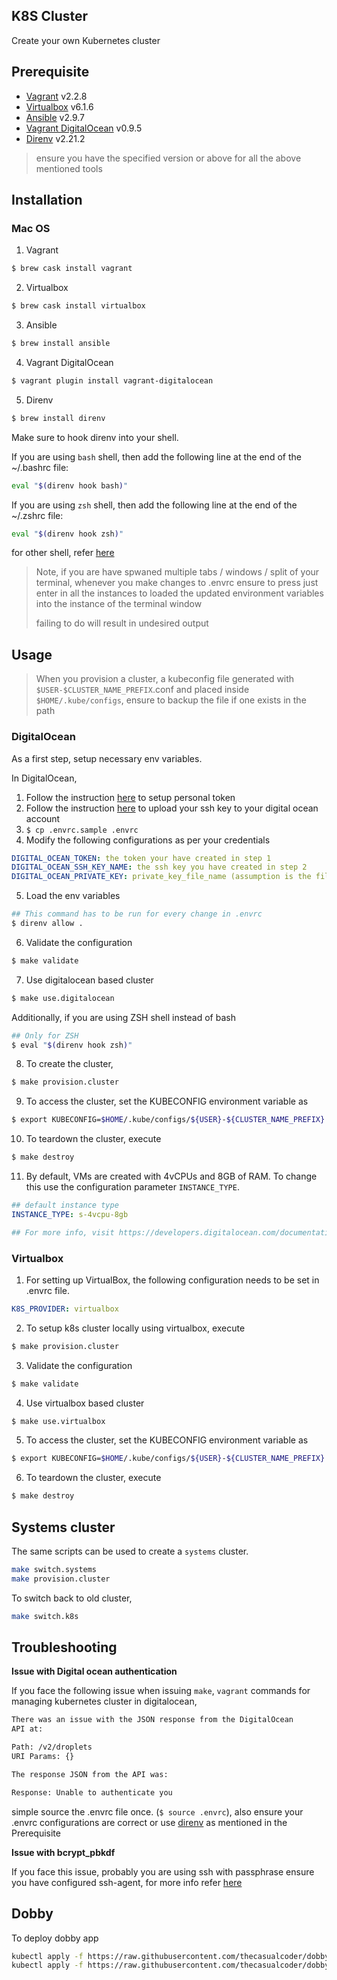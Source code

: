 ## K8S Cluster

Create your own Kubernetes cluster

## Prerequisite

- [Vagrant](https://www.vagrantup.com/) v2.2.8
- [Virtualbox](https://www.virtualbox.org/) v6.1.6
- [Ansible](https://www.ansible.com/) v2.9.7
- [Vagrant DigitalOcean](https://github.com/devopsgroup-io/vagrant-digitalocean) v0.9.5
- [Direnv](https://github.com/direnv/direnv) v2.21.2

> ensure you have the specified version or above for all the above mentioned tools

## Installation

### Mac OS

1. Vagrant
```sh
$ brew cask install vagrant
```

2. Virtualbox
```sh
$ brew cask install virtualbox
```

3. Ansible
```sh
$ brew install ansible
```

4. Vagrant DigitalOcean
```sh
$ vagrant plugin install vagrant-digitalocean
```

5. Direnv

```sh
$ brew install direnv
```

Make sure to hook direnv into your shell.

If you are using `bash` shell, then add the following line at the end of the ~/.bashrc file:

```bash
eval "$(direnv hook bash)"
```

If you are using `zsh` shell, then add the following line at the end of the ~/.zshrc file:

```bash
eval "$(direnv hook zsh)"
```

for other shell, refer [here](https://github.com/direnv/direnv/blob/master/docs/hook.md)

> Note, if you are have spwaned multiple tabs / windows / split of your terminal, whenever you make changes to .envrc
> ensure to press just enter in all the instances to loaded the updated environment variables into the instance of the
> terminal window
>
> failing to do will result in undesired output

## Usage

> When you provision a cluster, a kubeconfig file generated with `$USER-$CLUSTER_NAME_PREFIX`.conf and placed inside `$HOME/.kube/configs`, ensure to backup the file if one exists in the path

### DigitalOcean

As a first step, setup necessary env variables.

In DigitalOcean,

1. Follow the instruction [here](https://www.digitalocean.com/docs/api/create-personal-access-token/) to setup personal token
2. Follow the instruction [here](https://www.digitalocean.com/docs/droplets/how-to/add-ssh-keys/to-account/) to upload your ssh key to your digital ocean account
3. `$ cp .envrc.sample .envrc`
4. Modify the following configurations as per your credentials
```yaml
DIGITAL_OCEAN_TOKEN: the token your have created in step 1
DIGITAL_OCEAN_SSH_KEY_NAME: the ssh key you have created in step 2
DIGITAL_OCEAN_PRIVATE_KEY: private_key_file_name (assumption is the file will be located under $HOME/.ssh/private_key_file_name) for which you have uploaded the public key in step 2
```

5. Load the env variables
```bash
## This command has to be run for every change in .envrc
$ direnv allow .
```

6. Validate the configuration
```bash
$ make validate
```

7. Use digitalocean based cluster
```bash
$ make use.digitalocean
```

Additionally, if you are using ZSH shell instead of bash

```bash
## Only for ZSH
$ eval "$(direnv hook zsh)"
```

8. To create the cluster,

```bash
$ make provision.cluster
```

9. To access the cluster, set the KUBECONFIG environment variable as

```bash
$ export KUBECONFIG=$HOME/.kube/configs/${USER}-${CLUSTER_NAME_PREFIX}.conf
```

10. To teardown the cluster, execute
```bash
$ make destroy
```

11. By default, VMs are created with 4vCPUs and 8GB of RAM. To change this use the configuration parameter `INSTANCE_TYPE`.

```yaml
## default instance type
INSTANCE_TYPE: s-4vcpu-8gb

## For more info, visit https://developers.digitalocean.com/documentation/changelog/api-v2/new-size-slugs-for-droplet-plan-changes/
```

### Virtualbox

1. For setting up VirtualBox, the following configuration needs to be set in .envrc file.

```yaml
K8S_PROVIDER: virtualbox
```

2. To setup k8s cluster locally using virtualbox, execute

```bash
$ make provision.cluster
```

3. Validate the configuration
```bash
$ make validate
```

4. Use virtualbox based cluster
```bash
$ make use.virtualbox
```

5. To access the cluster, set the KUBECONFIG environment variable as

```bash
$ export KUBECONFIG=$HOME/.kube/configs/${USER}-${CLUSTER_NAME_PREFIX}.conf
```

6. To teardown the cluster, execute
```bash
$ make destroy
```

## Systems cluster

The same scripts can be used to create a `systems` cluster.

```bash
make switch.systems
make provision.cluster
```

To switch back to old cluster,

```bash
make switch.k8s
```

## Troubleshooting

**Issue with Digital ocean authentication**

If you face the following issue when issuing `make`, `vagrant` commands for managing kubernetes cluster in digitalocean,

```sh
There was an issue with the JSON response from the DigitalOcean
API at:

Path: /v2/droplets
URI Params: {}

The response JSON from the API was:

Response: Unable to authenticate you
```

simple source the .envrc file once. (`$ source .envrc`), also ensure your .envrc configurations are correct or use [direnv](https://github.com/direnv/direnv) as mentioned in the Prerequisite

**Issue with bcrypt_pbkdf**

If you face this issue, probably you are using ssh with passphrase ensure you have configured ssh-agent, for more info refer [here](https://www.ssh.com/ssh/agent)

## Dobby

To deploy dobby app

```bash
kubectl apply -f https://raw.githubusercontent.com/thecasualcoder/dobby/master/examples/kubernetes/deployment.yaml
kubectl apply -f https://raw.githubusercontent.com/thecasualcoder/dobby/master/examples/kubernetes/service.yaml
```
